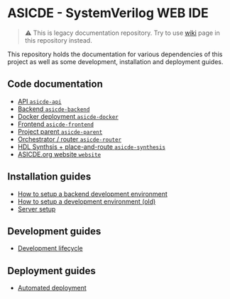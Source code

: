 # ASICDE - SystemVerilog WEB IDE

> :warning: This is legacy documentation repository. Try to use [wiki](https://github.com/xkohutka/documentation/wiki) page in this repository instead. 

This repository holds the documentation for various dependencies of this project as well as some development, installation and deployment guides.

## Code documentation

- [API `asicde-api`](asicde-api.md)
- [Backend `asicde-backend`](asicde-backend.md)
- [Docker deployment `asicde-docker`](asicde-docker.md)
- [Frontend `asicde-frontend`](asicde-frontend.md)
- [Project parent `asicde-parent`](asicde-parent.md)
- [Orchestrator / router `asicde-router`](asicde-router.md)
- [HDL Synthsis + place-and-route  `asicde-synthesis`](asicde-synthesis.md)
- [ASICDE.org website `website`](website.md)

## Installation guides

- [How to setup a backend development environment](https://github.com/xkohutka/documentation/wiki/3.-Backend#setting-up-a-development-environment) 
- [How to setup a development environment (old)](dev-environment-setup.md)
- [Server setup](server-setup.md)

## Development guides

- [Development lifecycle]([dev-lifecycle.md](https://github.com/xkohutka/documentation/wiki/1.-Developer-guide-and-lifecycle))

## Deployment guides

- [Automated deployment](auto-deployment.md)
